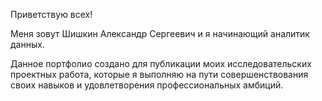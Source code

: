 Приветствую всех!

Меня зовут Шишкин Александр Сергеевич и я начинающий аналитик данных. 

Данное портфолио создано для публикации моих исследовательских проектных работа, которые я выполняю на пути совершенствования своих навыков и удовлетворения профессиональных амбиций. 
